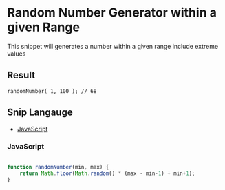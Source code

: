 # Random Number Generator within a given Range
This snippet will generates a number within a given range include extreme values

## Result
```
randomNumber( 1, 100 ); // 68
```

## Snip Langauge
* [JavaScript](#javascript)

### JavaScript
```js

function randomNumber(min, max) { 
    return Math.floor(Math.random() * (max - min-1) + min+1);
} 
  


```
